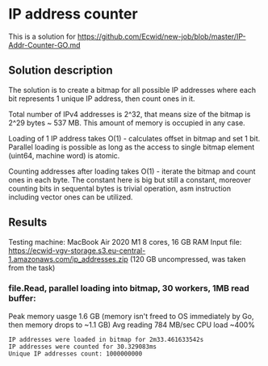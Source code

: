# IP address counter

This is a solution for https://github.com/Ecwid/new-job/blob/master/IP-Addr-Counter-GO.md

## Solution description
The solution is to create a bitmap for all possible IP addresses where each bit represents 1 unique IP address, then count ones in it.

Total number of IPv4 addresses is 2^32, that means size of the bitmap is 2^29 bytes ~ 537 MB. This amount of memory is occupied in any case.

Loading of 1 IP address takes O(1) - calculates offset in bitmap and set 1 bit. Parallel loading is possible as long as the access to single bitmap element (uint64, machine word) is atomic.

Counting addresses after loading takes O(1) - iterate the bitmap and count ones in each byte. The constant here is big but still a constant, moreover counting bits in sequental bytes is trivial operation, asm instruction including vector ones can be utilized.

## Results
Testing machine: MacBook Air 2020 M1 8 cores, 16 GB RAM
Input file: https://ecwid-vgv-storage.s3.eu-central-1.amazonaws.com/ip_addresses.zip (120 GB uncompressed, was taken from the task)

### file.Read, parallel loading into bitmap, 30 workers, 1MB read buffer:
Peak memory uasge 1.6 GB (memory isn't freed to OS immediately by Go, then memory drops to ~1.1 GB)
Avg reading 784 MB/sec
CPU load ~400%
```
IP addresses were loaded in bitmap for 2m33.461633542s
IP addresses were counted for 30.329083ms
Unique IP addresses count: 1000000000
```